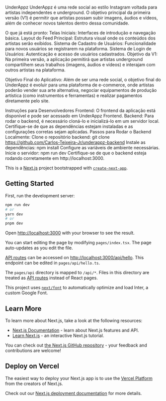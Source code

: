 UnderAppz
UnderAppz é uma rede social ao estilo Instagram voltada para artistas independentes e underground. O objetivo principal da primeira versão (V1) é permitir que artistas possam subir imagens, áudios e vídeos, além de conhecer novos talentos dentro dessa comunidade.

O que já está pronto:
Telas Iniciais: Interfaces de introdução e navegação básica.
Layout do Feed Principal: Estrutura visual onde os conteúdos dos artistas serão exibidos.
Sistema de Cadastro de Usuários: Funcionalidade para novos usuários se registrarem na plataforma.
Sistema de Login de Usuários: Autenticação e acesso de usuários cadastrados.
Objetivo da V1:
Na primeira versão, a aplicação permitirá que artistas underground compartilhem seus trabalhos (imagens, áudios e vídeos) e interajam com outros artistas na plataforma.

Objetivo Final do Aplicativo:
Além de ser uma rede social, o objetivo final do UnderAppz é evoluir para uma plataforma de e-commerce, onde artistas poderão vender sua arte alternativa, negociar equipamentos de produção artística (como instrumentos e ferramentas) e realizar pagamentos diretamente pelo site.

Instruções para Desenvolvedores
Frontend: O frontend da aplicação está disponível e pode ser acessado em UnderAppz Frontend.
Backend: Para rodar o backend, é necessário cloná-lo e inicializá-lo em um servidor local. Certifique-se de que as dependências estejam instaladas e as configurações corretas sejam aplicadas.
Passos para Rodar o Backend Localmente:
Clone o repositório backend: git clone <https://github.com/Carlos-Teixeira-Jr/underappz-backend>
Instale as dependências: npm install
Configure as variáveis de ambiente necessárias.
Inicie o servidor: npm run dev
Certifique-se de que o backend esteja rodando corretamente em http://localhost:3000.



This is a [Next.js](https://nextjs.org/) project bootstrapped with [`create-next-app`](https://github.com/vercel/next.js/tree/canary/packages/create-next-app).

## Getting Started

First, run the development server:

```bash
npm run dev
# or
yarn dev
# or
pnpm dev
```

Open [http://localhost:3000](http://localhost:3000) with your browser to see the result.

You can start editing the page by modifying `pages/index.tsx`. The page auto-updates as you edit the file.

[API routes](https://nextjs.org/docs/api-routes/introduction) can be accessed on [http://localhost:3000/api/hello](http://localhost:3000/api/hello). This endpoint can be edited in `pages/api/hello.ts`.

The `pages/api` directory is mapped to `/api/*`. Files in this directory are treated as [API routes](https://nextjs.org/docs/api-routes/introduction) instead of React pages.

This project uses [`next/font`](https://nextjs.org/docs/basic-features/font-optimization) to automatically optimize and load Inter, a custom Google Font.

## Learn More

To learn more about Next.js, take a look at the following resources:

- [Next.js Documentation](https://nextjs.org/docs) - learn about Next.js features and API.
- [Learn Next.js](https://nextjs.org/learn) - an interactive Next.js tutorial.

You can check out [the Next.js GitHub repository](https://github.com/vercel/next.js/) - your feedback and contributions are welcome!

## Deploy on Vercel

The easiest way to deploy your Next.js app is to use the [Vercel Platform](https://vercel.com/new?utm_medium=default-template&filter=next.js&utm_source=create-next-app&utm_campaign=create-next-app-readme) from the creators of Next.js.

Check out our [Next.js deployment documentation](https://nextjs.org/docs/deployment) for more details.
